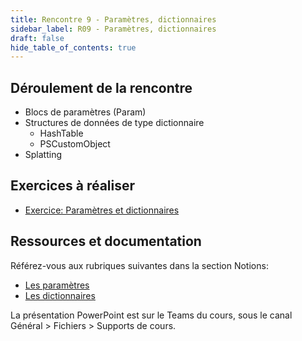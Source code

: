 ```yaml
---
title: Rencontre 9 - Paramètres, dictionnaires
sidebar_label: R09 - Paramètres, dictionnaires
draft: false
hide_table_of_contents: true
---
```


## Déroulement de la rencontre

- Blocs de paramètres (Param)
- Structures de données de type dictionnaire
  - HashTable
  - PSCustomObject
- Splatting


## Exercices à réaliser

- [Exercice: Paramètres et dictionnaires](/exercices/params-dict)


## Ressources et documentation

Référez-vous aux rubriques suivantes dans la section Notions:
- [Les paramètres](/notions/powershell/parametres)
- [Les dictionnaires](/notions/powershell/dictionnaires)

La présentation PowerPoint est sur le Teams du cours, sous le canal Général > Fichiers > Supports de cours.





